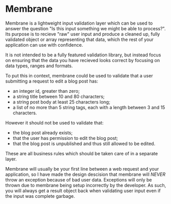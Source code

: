 # Membrane

Membrane is a lightweight input validation layer which can be used to answer the question "Is this input something we might be able to process?". Its 
purpose is to recieve "raw" user input and produce a cleaned up, fully validated object or array representing that data, which the rest of your application
can use with confidence.

It is not intended to be a fully featured validation library, but instead focus on ensuring that the data you have recieved looks correct by focusing 
on data types, ranges and formats. 

To put this in context, membrane could be used to validate that a user submitting a request to edit a blog post has: 
- an integer id, greater than zero; 
- a string title between 10 and 80 characters; 
- a string post body at least 25 characters long;
- a list of no more than 5 string tags, each with a length between 3 and 15 characters. 

However it should not be used to validate that: 
- the blog post already exists; 
- that the user has permission to edit the blog post; 
- that the blog post is unpublished and thus still allowed to be edited. 

These are all business rules which should be taken care of in a separate layer.

Membrane will usually be your first line between a web request and your application, so I have made the design descision that membrane will *NEVER* throw an
exception because of bad user data. Exceptions will only be thrown due to membrane being setup incorrectly by the developer. As such, you will always get a
result object back when validating user input even if the input was complete garbage. 
